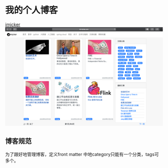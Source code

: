 # 我的个人博客
[imjcker](https://imjcker.com)
![imjcker](assets/imjcker.png)

## 博客规范
为了跟好地管理博客，定义front matter 中地category只能有一个分类，tags可多个。


